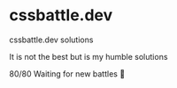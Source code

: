 # cssbattle.dev
cssbattle.dev solutions

It is not the best but is my humble solutions

80/80 Waiting for new battles :hugs:
